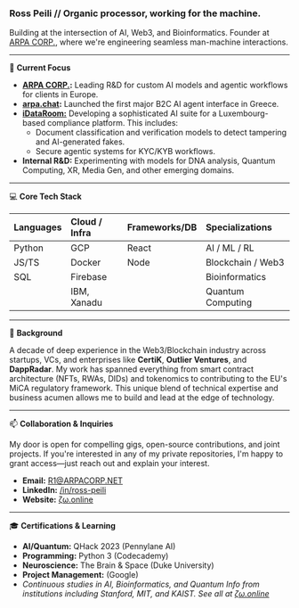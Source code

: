 ### Ross Peili // Organic processor, working for the machine.

Building at the intersection of AI, Web3, and Bioinformatics. Founder at [ARPA CORP.](https://arpacorp.net), where we're engineering seamless man-machine interactions.

---

🔭 **Current Focus**

* **[ARPA CORP.](https://arpacorp.net):** Leading R&D for custom AI models and agentic workflows for clients in Europe.
* **[arpa.chat](https://arpa.chat):** Launched the first major B2C AI agent interface in Greece.
* **[iDataRoom:](https://idataroom.com)** Developing a sophisticated AI suite for a Luxembourg-based compliance platform. This includes:
    * Document classification and verification models to detect tampering and AI-generated fakes.
    * Secure agentic systems for KYC/KYB workflows.
* **Internal R&D:** Experimenting with models for DNA analysis, Quantum Computing, XR, Media Gen, and other emerging domains.

---

💻 **Core Tech Stack**

| Languages | Cloud / Infra | Frameworks/DB | Specializations     |
| :-------- | :------------ | :------------ | :------------------ |
| Python    | GCP           | React         | AI / ML / RL        |
| JS/TS     | Docker        | Node          | Blockchain / Web3   |
| SQL       | Firebase      |               | Bioinformatics      |
|           | IBM, Xanadu   |               | Quantum Computing   |

---

🚀 **Background**

A decade of deep experience in the Web3/Blockchain industry across startups, VCs, and enterprises like **CertiK**, **Outlier Ventures**, and **DappRadar**. My work has spanned everything from smart contract architecture (NFTs, RWAs, DIDs) and tokenomics to contributing to the EU's MiCA regulatory framework. This unique blend of technical expertise and business acumen allows me to build and lead at the edge of technology.

---

📫 **Collaboration & Inquiries**

My door is open for compelling gigs, open-source contributions, and joint projects. If you're interested in any of my private repositories, I'm happy to grant access—just reach out and explain your interest.

* **Email:** [R1@ARPACORP.NET](mailto:R1@ARPACORP.NET)
* **LinkedIn:** [/in/ross-peili](https://linkedin.com/in/ross-peili)
* **Website:** [ζω.online](https://ζω.online)

---

🎓 **Certifications & Learning**

* **AI/Quantum:** QHack 2023 (Pennylane AI)
* **Programming:** Python 3 (Codecademy)
* **Neuroscience:** The Brain & Space (Duke University)
* **Project Management:** (Google)
* *Continuous studies in AI, Bioinformatics, and Quantum Info from institutions including Stanford, MIT, and KAIST. See all at [ζω.online](https://ζω.online)*
